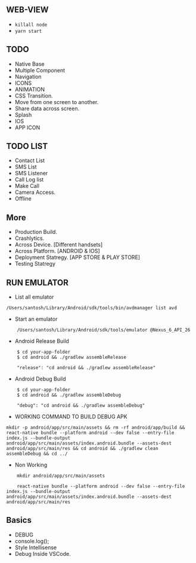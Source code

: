## WEB-VIEW
* ``` killall node ```
* ``` yarn start ```

## TODO
* Native Base
* Multiple Component
* Navigation
* ICONS 
* ANIMATION
* CSS Transition.
* Move from one screen to another. 
* Share data across screen.
* Splash 
* IOS
* APP ICON


## TODO LIST 
* Contact List
* SMS List
* SMS Listener
* Call Log list
* Make Call
* Camera Access.
* Offline


## More
* Production Build.
* Crashlytics. 
* Across Device. [Different handsets]
* Across Platform. [ANDROID & IOS]
* Deployment Statregy. [APP STORE & PLAY STORE]
* Testing Statregy


## RUN EMULATOR
* List all emulator
```
/Users/santosh/Library/Android/sdk/tools/bin/avdmanager list avd
```
* Start an emulator
```
    /Users/santosh/Library/Android/sdk/tools/emulator @Nexus_6_API_26
```

* Android Release Build
```
    $ cd your-app-folder
    $ cd android && ./gradlew assembleRelease

    "release": "cd android && ./gradlew assembleRelease"
```


* Android Debug Build
```
    $ cd your-app-folder
    $ cd android && ./gradlew assembleDebug

    "debug": "cd android && ./gradlew assembleDebug"
```

* WORKING COMMAND TO BUILD DEBUG APK
```
mkdir -p android/app/src/main/assets && rm -rf android/app/build && react-native bundle --platform android --dev false --entry-file index.js --bundle-output android/app/src/main/assets/index.android.bundle --assets-dest android/app/src/main/res && cd android && ./gradlew clean assembleDebug && cd ../
```


* Non Working 
```
    mkdir android/app/src/main/assets

    react-native bundle --platform android --dev false --entry-file index.js --bundle-output android/app/src/main/assets/index.android.bundle --assets-dest android/app/src/main/res
```



## Basics
* DEBUG
* console.log();
* Style Intellisense
* Debug Inside VSCode. 